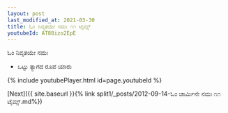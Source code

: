```yaml
---
layout: post
last_modified_at: 2021-03-30
title: ಓಂ ನಿವೃತಯೇ ನಮಃ ೧೧ ಟೈಮ್ಸ್
youtubeId: AT88izo2EpE
---
```

 
 
 ಓಂ ನಿವೃತಯೇ ನಮಃ  
 
 -  ಒಟ್ಟು ತ್ಯಾಗದ ರೂಪ ಯಾರು 
 
  
 
  
 
 
 
 
 
 


{% include youtubePlayer.html id=page.youtubeId %}
 
[Next]({{ site.baseurl }}{% link  split1/_posts/2012-09-14-ಓಂ ಚಾರ್ಮಿನೇ ನಮಃ ೧೧ ಟೈಮ್ಸ್.md%})
 
